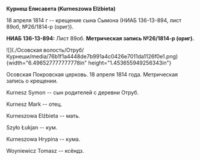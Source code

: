 **Курнеш Елисавета (Kurneszowa Elżbieta)**

18 апреля 1814 г -- крещение сына Сымона (НИАБ 136-13-894, лист 89об,
№26/1814-р (ориг)).

**НИАБ 136-13-894:** Лист 89об. **Метрическая запись №26/1814-р
(ориг).**

![](./Осовская волость/Отруб/Курнеши/media/76b1f1a4448de7b991a4c0426e7011da1126f0e1.png){width="6.496527777777778in"
height="1.453655949256343in"}

Осовская Покровская церковь. 18 апреля 1814 года. Метрическая запись о
крещении.

Kurnesz Symon -- сын родителей с деревни Отруб.

Kurnesz Mark -- отец.

Kurneszowa Elżbieta -- мать.

Szyło Łukjan -- кум.

Kurneszowa Hrypina -- кума.

Woyniewicz Tomasz -- ксёндз.
